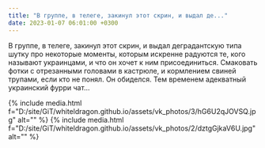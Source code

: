 ```yaml
---
title: "В группе, в телеге, закинул этот скрин, и выдал де..."
date: 2023-01-07 06:01:00 +0300
---
```


В группе, в телеге, закинул этот скрин, и выдал деградантскую типа шутку про некоторые моменты, которым искренне радуются те, кого называют украинцами, и что он хочет к ним присоединиться.
Смаковать фотки с отрезанными головами в кастрюле, и кормлением свиней трупами, если кто не понял.
Он обиделся.
Тем временем адекватный украинский фурри чат...


{% include media.html f="D:/site/GiT/whiteldragon.github.io/assets/vk_photos/3/hG6U2qJOVSQ.jpg" alt="" %}
{% include media.html f="D:/site/GiT/whiteldragon.github.io/assets/vk_photos/2/dztgGjkaV6U.jpg" alt="" %}
